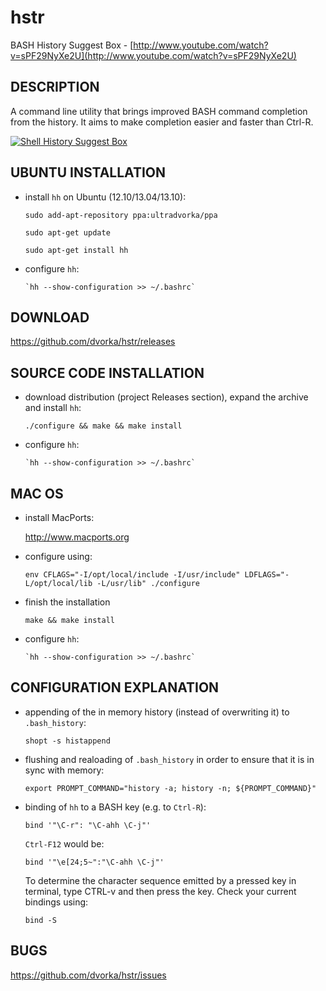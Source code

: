 hstr
====

BASH History Suggest Box - [http://www.youtube.com/watch?v=sPF29NyXe2U](http://www.youtube.com/watch?v=sPF29NyXe2U)


DESCRIPTION
-----------
A command line utility that brings improved BASH command completion 
from the history. It aims to make completion easier and faster
than Ctrl-R.


[![Shell History Suggest Box](http://mindforger.com/projects/images/hh-1.jpg "Shell History Suggest Box")](http://mindforger.com/projects/images/hh-1.jpg)


UBUNTU INSTALLATION
-------------------
* install `hh` on Ubuntu (12.10/13.04/13.10):

    `sudo add-apt-repository ppa:ultradvorka/ppa`

    `sudo apt-get update`

    `sudo apt-get install hh`

* configure `hh`: 

      `hh --show-configuration >> ~/.bashrc`


DOWNLOAD
--------
https://github.com/dvorka/hstr/releases


SOURCE CODE INSTALLATION
------------------------
* download distribution (project Releases section), expand the archive and install `hh`:

    `./configure && make && make install`

* configure `hh`:

      `hh --show-configuration >> ~/.bashrc`


MAC OS
------
* install MacPorts:

   http://www.macports.org

* configure using:

   `env CFLAGS="-I/opt/local/include -I/usr/include" LDFLAGS="-L/opt/local/lib -L/usr/lib" ./configure`

* finish the installation

    `make && make install`

* configure `hh`:

      `hh --show-configuration >> ~/.bashrc`


CONFIGURATION EXPLANATION
-------------------------
* appending of the in memory history (instead of overwriting it) 
  to `.bash_history`: 

    `shopt -s histappend`

* flushing and realoading of `.bash_history` in order to ensure that
  it is in sync with memory:

     `export PROMPT_COMMAND="history -a; history -n; ${PROMPT_COMMAND}"`

* binding of `hh` to a BASH key (e.g. to `Ctrl-R`):

    `bind '"\C-r": "\C-ahh \C-j"'`

  `Ctrl-F12` would be:

    `bind '"\e[24;5~":"\C-ahh \C-j"'`

  To determine the character sequence emitted by a pressed key in terminal, 
  type CTRL-v and then press the key. Check your current bindings using:

    `bind -S`

BUGS
----
https://github.com/dvorka/hstr/issues

